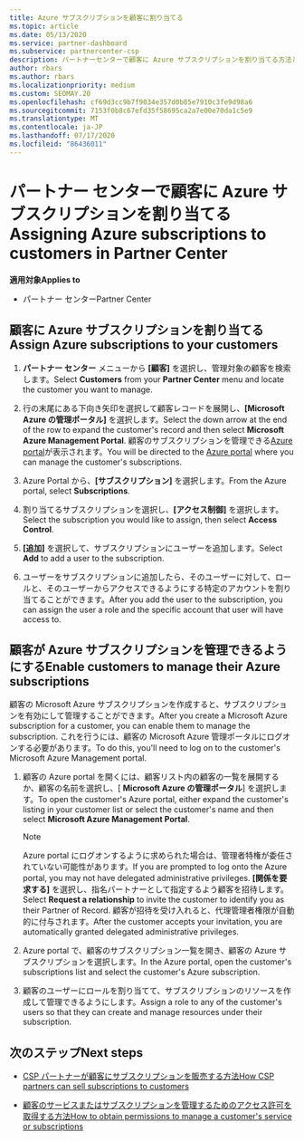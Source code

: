 ```yaml
---
title: Azure サブスクリプションを顧客に割り当てる
ms.topic: article
ms.date: 05/13/2020
ms.service: partner-dashboard
ms.subservice: partnercenter-csp
description: パートナーセンターで顧客に Azure サブスクリプションを割り当てる方法と、顧客が自分のサブスクリプションを管理できるようにする方法について説明します。
author: rbars
ms.author: rbars
ms.localizationpriority: medium
ms.custom: SEOMAY.20
ms.openlocfilehash: cf69d3cc9b7f9034e357d0b85e7910c3fe9d98a6
ms.sourcegitcommit: 7153f0b8c67efd35f58695ca2a7e00e70da1c5e9
ms.translationtype: MT
ms.contentlocale: ja-JP
ms.lasthandoff: 07/17/2020
ms.locfileid: "86436011"
---
```

# <a name="assigning-azure-subscriptions-to-customers-in-partner-center"></a><span data-ttu-id="fe371-103">パートナー センターで顧客に Azure サブスクリプションを割り当てる</span><span class="sxs-lookup"><span data-stu-id="fe371-103">Assigning Azure subscriptions to customers in Partner Center</span></span>

<span data-ttu-id="fe371-104">**適用対象**</span><span class="sxs-lookup"><span data-stu-id="fe371-104">**Applies to**</span></span>

- <span data-ttu-id="fe371-105">パートナー センター</span><span class="sxs-lookup"><span data-stu-id="fe371-105">Partner Center</span></span>

## <a name="assign-azure-subscriptions-to-your-customers"></a><span data-ttu-id="fe371-106">顧客に Azure サブスクリプションを割り当てる</span><span class="sxs-lookup"><span data-stu-id="fe371-106">Assign Azure subscriptions to your customers</span></span>

1. <span data-ttu-id="fe371-107">**パートナー センター** メニューから **[顧客]** を選択し、管理対象の顧客を検索します。</span><span class="sxs-lookup"><span data-stu-id="fe371-107">Select **Customers** from your **Partner Center** menu and locate the customer you want to manage.</span></span>

2. <span data-ttu-id="fe371-108">行の末尾にある下向き矢印を選択して顧客レコードを展開し、**[Microsoft Azure の管理ポータル]** を選択します。</span><span class="sxs-lookup"><span data-stu-id="fe371-108">Select the down arrow at the end of the row to expand the customer's record and then select **Microsoft Azure Management Portal**.</span></span> <span data-ttu-id="fe371-109">顧客のサブスクリプションを管理できる[Azure portal](https://portal.azure.com/)が表示されます。</span><span class="sxs-lookup"><span data-stu-id="fe371-109">You will be directed to the [Azure portal](https://portal.azure.com/) where you can manage the customer's subscriptions.</span></span>

3. <span data-ttu-id="fe371-110">Azure Portal から、**[サブスクリプション]** を選択します。</span><span class="sxs-lookup"><span data-stu-id="fe371-110">From the Azure portal, select **Subscriptions**.</span></span>

4. <span data-ttu-id="fe371-111">割り当てるサブスクリプションを選択し、**[アクセス制御]** を選択します。</span><span class="sxs-lookup"><span data-stu-id="fe371-111">Select the subscription you would like to assign, then select **Access Control**.</span></span>

5. <span data-ttu-id="fe371-112">**[追加]** を選択して、サブスクリプションにユーザーを追加します。</span><span class="sxs-lookup"><span data-stu-id="fe371-112">Select **Add** to add a user to the subscription.</span></span> 

6. <span data-ttu-id="fe371-113">ユーザーをサブスクリプションに追加したら、そのユーザーに対して、ロールと、そのユーザーからアクセスできるようにする特定のアカウントを割り当てることができます。</span><span class="sxs-lookup"><span data-stu-id="fe371-113">After you add the user to the subscription, you can assign the user a role and the specific account that user will have access to.</span></span>

## <a name="enable-customers-to-manage-their-azure-subscriptions"></a><span data-ttu-id="fe371-114">顧客が Azure サブスクリプションを管理できるようにする</span><span class="sxs-lookup"><span data-stu-id="fe371-114">Enable customers to manage their Azure subscriptions</span></span>

<span data-ttu-id="fe371-115">顧客の Microsoft Azure サブスクリプションを作成すると、サブスクリプションを有効にして管理することができます。</span><span class="sxs-lookup"><span data-stu-id="fe371-115">After you create a Microsoft Azure subscription for a customer, you can enable them to manage the subscription.</span></span> <span data-ttu-id="fe371-116">これを行うには、顧客の Microsoft Azure 管理ポータルにログオンする必要があります。</span><span class="sxs-lookup"><span data-stu-id="fe371-116">To do this, you'll need to log on to the customer's Microsoft Azure Management portal.</span></span> 

1. <span data-ttu-id="fe371-117">顧客の Azure portal を開くには、顧客リスト内の顧客の一覧を展開するか、顧客の名前を選択し、[ **Microsoft Azure の管理ポータル**] を選択します。</span><span class="sxs-lookup"><span data-stu-id="fe371-117">To open the customer's Azure portal, either expand the customer's listing in your customer list or select the customer's name and then select **Microsoft Azure Management Portal**.</span></span>

   > [!NOTE]  
   > <span data-ttu-id="fe371-118">Azure portal にログオンするように求められた場合は、管理者特権が委任されていない可能性があります。</span><span class="sxs-lookup"><span data-stu-id="fe371-118">If you are prompted to log onto the Azure portal, you may not have delegated administrative privileges.</span></span> <span data-ttu-id="fe371-119">**[関係を要求する]** を選択し、指名パートナーとして指定するよう顧客を招待します。</span><span class="sxs-lookup"><span data-stu-id="fe371-119">Select **Request a relationship** to invite the customer to identify you as their Partner of Record.</span></span> <span data-ttu-id="fe371-120">顧客が招待を受け入れると、代理管理者権限が自動的に付与されます。</span><span class="sxs-lookup"><span data-stu-id="fe371-120">After the customer accepts your invitation, you are automatically granted delegated administrative privileges.</span></span>

2. <span data-ttu-id="fe371-121">Azure portal で、顧客のサブスクリプション一覧を開き、顧客の Azure サブスクリプションを選択します。</span><span class="sxs-lookup"><span data-stu-id="fe371-121">In the Azure portal, open the customer's subscriptions list and select the customer's Azure subscription.</span></span>

3. <span data-ttu-id="fe371-122">顧客のユーザーにロールを割り当てて、サブスクリプションのリソースを作成して管理できるようにします。</span><span class="sxs-lookup"><span data-stu-id="fe371-122">Assign a role to any of the customer's users so that they can create and manage resources under their subscription.</span></span>

## <a name="next-steps"></a><span data-ttu-id="fe371-123">次のステップ</span><span class="sxs-lookup"><span data-stu-id="fe371-123">Next steps</span></span>

- [<span data-ttu-id="fe371-124">CSP パートナーが顧客にサブスクリプションを販売する方法</span><span class="sxs-lookup"><span data-stu-id="fe371-124">How CSP partners can sell subscriptions to customers</span></span>](customer-subscriptions.md)

- [<span data-ttu-id="fe371-125">顧客のサービスまたはサブスクリプションを管理するためのアクセス許可を取得する方法</span><span class="sxs-lookup"><span data-stu-id="fe371-125">How to obtain permissions to manage a customer's service or subscriptions</span></span>](customers-revoke-admin-privileges.md)
